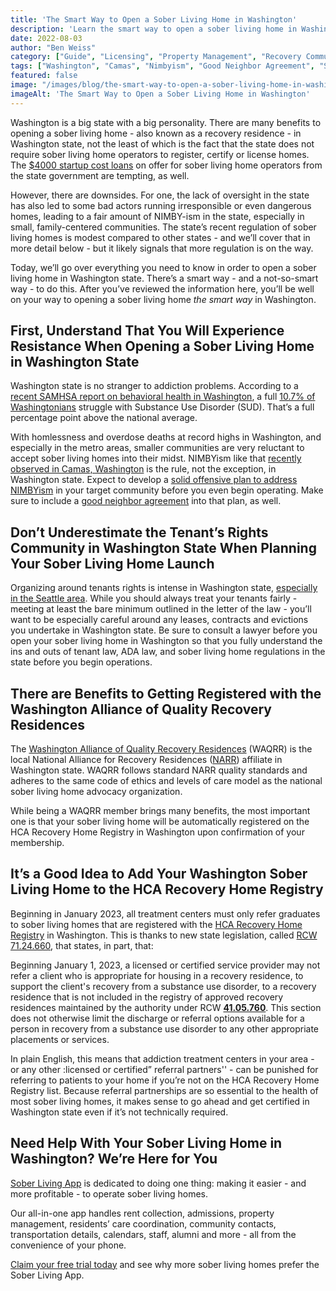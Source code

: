 ```yaml
---
title: 'The Smart Way to Open a Sober Living Home in Washington'
description: 'Learn the smart way to open a sober living home in Washington (WA). Get key insights & strategies (Aug 2022 guide).'
date: 2022-08-03
author: "Ben Weiss"
category: ["Guide", "Licensing", "Property Management", "Recovery Community", "Regulations", "Sober Living Management"]
tags: ["Washington", "Camas", "Nimbyism", "Good Neighbor Agreement", "Seattle", "Tenants Rights", "Landlord Law", "Evictions", "Waqrr", "Hca Recovery Home Registry"]
featured: false
image: "/images/blog/the-smart-way-to-open-a-sober-living-home-in-washington.jpg"
imageAlt: 'The Smart Way to Open a Sober Living Home in Washington'
---
```


Washington is a big state with a big personality. There are many benefits to opening a sober living home - also known as a recovery residence - in Washington state, not the least of which is the fact that the state does not require sober living home operators to register, certify or license homes. The [$4000 startup cost loans](<https://www.hca.wa.gov/assets/program/operating-loan-for-recovery-residence-form.pdf>) on offer for sober living home operators from the state government are tempting, as well. 

However, there are downsides. For one, the lack of oversight in the state has also led to some bad actors running irresponsible or even dangerous homes, leading to a fair amount of NIMBY-ism in the state, especially in small, family-centered communities. The state’s recent regulation of sober living homes is modest compared to other states - and we’ll cover that in more detail below - but it likely signals that more regulation is on the way. 

Today, we’ll go over everything you need to know in order to open a sober living home in Washington state. There’s a smart way - and a not-so-smart way - to do this. After you’ve reviewed the information here, you’ll be well on your way to opening a sober living home _the smart way_ in Washington. 

## First, Understand That You Will Experience Resistance When Opening a Sober Living Home in Washington State

Washington state is no stranger to addiction problems. According to a [recent SAMHSA report on behavioral health in Washington](<https://www.samhsa.gov/data/sites/default/files/reports/rpt32864/Washington-BH-Barometer_Volume6.pdf>), a full [10.7% of Washingtonians](<https://www.recoverycafecc.org/about-us>) struggle with Substance Use Disorder (SUD). That’s a full percentage point above the national average. 

With homlessness and overdose deaths at record highs in Washington, and especially in the metro areas, smaller communities are very reluctant to accept sober living homes into their midst. NIMBYism like that [recently observed in Camas, Washington](<https://www.camaspostrecord.com/news/2022/apr/07/camas-move-to-limit-drug-rehabs-and-sober-living-homes-risks-violating-law/>) is the rule, not the exception, in Washington state. Expect to develop a [solid offensive plan to address NIMBYism](<https://soberlivingapp.com/sober-living-app-blog/2019/11/19/dealing-with-nimbys-at-your-sober-living-housenbsp>) in your target community before you even begin operating. Make sure to include a [good neighbor agreement](<https://soberlivingapp.com/sober-living-app-blog/2021/9/21/how-to-write-an-awesome-good-neighbor-agreement-for-your-sober-living-home>) into that plan, as well. 

## Don’t Underestimate the Tenant’s Rights Community in Washington State When Planning Your Sober Living Home Launch

Organizing around tenants rights is intense in Washington state, [especially in the Seattle area](<https://www.seattletimes.com/seattle-news/homeless/for-tenants-living-in-transitional-housing-here-are-some-helpful-things-to-know/>). While you should always treat your tenants fairly - meeting at least the bare minimum outlined in the letter of the law - you’ll want to be especially careful around any leases, contracts and evictions you undertake in Washington state. Be sure to consult a lawyer before you open your sober living home in Washington so that you fully understand the ins and outs of tenant law, ADA law, and sober living home regulations in the state before you begin operations.

## There are Benefits to Getting Registered with the Washington Alliance of Quality Recovery Residences

The [Washington Alliance of Quality Recovery Residences](<https://www.waqrr.org/>) (WAQRR) is the local National Alliance for Recovery Residences ([NARR](<https://narronline.org/>)) affiliate in Washington state. WAQRR follows standard NARR quality standards and adheres to the same code of ethics and levels of care model as the national sober living home advocacy organization. 

While being a WAQRR member brings many benefits, the most important one is that your sober living home will be automatically registered on the HCA Recovery Home Registry in Washington upon confirmation of your membership. 

## It’s a Good Idea to Add Your Washington Sober Living Home to the HCA Recovery Home Registry

Beginning in January 2023, all treatment centers must only refer graduates to sober living homes that are registered with the [HCA Recovery Home Registry](<https://hca-tableau.watech.wa.gov/t/51/views/ResidenceOxfordHouseLocations/Dashboard?%3AisGuestRedirectFromVizportal=y&%3Aembed=y>) in Washington. This is thanks to new state legislation, called [RCW 71.24.660](<https://app.leg.wa.gov/RCW/default.aspx?cite=71.24.660>), that states, in part, that: 

Beginning January 1, 2023, a licensed or certified service provider may not refer a client who is appropriate for housing in a recovery residence, to support the client's recovery from a substance use disorder, to a recovery residence that is not included in the registry of approved recovery residences maintained by the authority under RCW [**41.05.760**](<http://app.leg.wa.gov/RCW/default.aspx?cite=41.05.760>). This section does not otherwise limit the discharge or referral options available for a person in recovery from a substance use disorder to any other appropriate placements or services.

In plain English, this means that addiction treatment centers in your area - or any other :licensed or certified” referral partners'' - can be punished for referring to patients to your home if you’re not on the HCA Recovery Home Registry list. Because referral partnerships are so essential to the health of most sober living homes, it makes sense to go ahead and get certified in Washington state even if it’s not technically required.

## Need Help With Your Sober Living Home in Washington? We’re Here for You

[Sober Living App](<../../../../index.html>) is dedicated to doing one thing: making it easier - and more profitable - to operate sober living homes. 

Our all-in-one app handles rent collection, admissions, property management, residents’ care coordination, community contacts, transportation details, calendars, staff, alumni and more - all from the convenience of your phone. 

[Claim your free trial today](<https://behavehealth.com/get-started>) and see why more sober living homes prefer the Sober Living App.